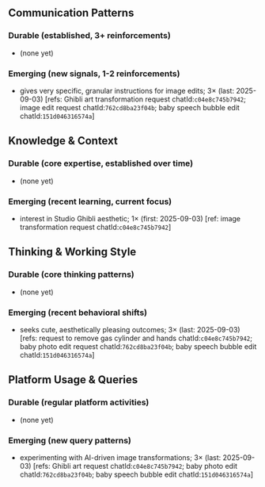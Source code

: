 ## Communication Patterns
### Durable (established, 3+ reinforcements)
- (none yet)

### Emerging (new signals, 1-2 reinforcements)
- gives very specific, granular instructions for image edits; 3× (last: 2025-09-03) [refs: Ghibli art transformation request chatId:`c04e8c745b7942`; image edit request chatId:`762cd8ba23f04b`; baby speech bubble edit chatId:`151d046316574a`]

## Knowledge & Context
### Durable (core expertise, established over time)
- (none yet)

### Emerging (recent learning, current focus)
- interest in Studio Ghibli aesthetic; 1× (first: 2025-09-03) [ref: image transformation request chatId:`c04e8c745b7942`]

## Thinking & Working Style
### Durable (core thinking patterns)
- (none yet)

### Emerging (recent behavioral shifts)
- seeks cute, aesthetically pleasing outcomes; 3× (last: 2025-09-03) [refs: request to remove gas cylinder and hands chatId:`c04e8c745b7942`; baby photo edit request chatId:`762cd8ba23f04b`; baby speech bubble edit chatId:`151d046316574a`]

## Platform Usage & Queries
### Durable (regular platform activities)
- (none yet)

### Emerging (new query patterns)
- experimenting with AI-driven image transformations; 3× (last: 2025-09-03) [refs: Ghibli art request chatId:`c04e8c745b7942`; baby photo edit chatId:`762cd8ba23f04b`; baby speech bubble edit chatId:`151d046316574a`]